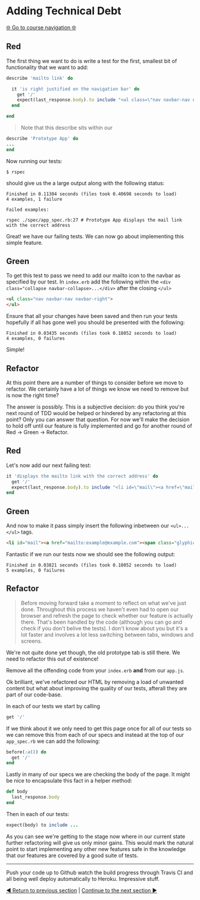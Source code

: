 Adding Technical Debt
=====================

[:globe_with_meridians: Go to course navigation :globe_with_meridians:](../navigation.md)

Red
---

The first thing we want to do is write a test for the first, smallest bit of functionality that we want to add:

```ruby
describe 'mailto link' do

  it 'is right justified on the navigation bar' do
    get '/'
    expect(last_response.body).to include "<ul class=\"nav navbar-nav navbar-right\">"
  end

end
```

> Note that this describe sits within our 

```ruby
describe 'Prototype App' do
...
end
```

Now running our tests:

```
$ rspec
```

should give us the a large output along with the following status:

```
Finished in 0.11304 seconds (files took 0.40698 seconds to load)
4 examples, 1 failure

Failed examples:

rspec ./spec/app_spec.rb:27 # Prototype App displays the mail link with the correct address
```

Great! we have our failing tests. We can now go about implementing this simple feature.

Green
-----

To get this test to pass we need to add our mailto icon to the navbar as specified by our test. In `index.erb` add the following within the `<div class="collapse navbar-collapse>...</div>` after the closing `</ul>`

```html
<ul class="nav navbar-nav navbar-right">
</ul>
```

Ensure that all your changes have been saved and then run your tests hopefully if all has gone well you should be presented with the following:

```
Finished in 0.03435 seconds (files took 0.18052 seconds to load)
4 examples, 0 failures
```

Simple!

Refactor
--------

At this point there are a number of things to consider before we move to refactor. We certainly have a lot of things we know we need to remove but is now the right time? 

The answer is possibly. This is a subjective decision: do you think you're next round of TDD would be helped or hindered by any refactoring at this point? Only you can answer that question. For now we'll make the decision to hold off until our feature is fully implemented and go for another round of Red -> Green -> Refactor.

Red
---

Let's now add our next failing test:

```ruby
it 'displays the mailto link with the correct address' do
  get '/'
  expect(last_response.body).to include "<li id=\"mail\"><a href=\"mailto:example@example.com\"><span class=\"glyphicon glyphicon-envelope\"></span></a></li>"
end
```

Green
-----

And now to make it pass simply insert the following inbetween our `<ul>...</ul>` tags.

```html
<li id="mail"><a href="mailto:example@example.com"><span class="glyphicon glyphicon-envelope"></span></a></li>
```

Fantastic if we run our tests now we should see the following output:

```
Finished in 0.03821 seconds (files took 0.18052 seconds to load)
5 examples, 0 failures
```

Refactor
--------

> Before moving forward take a moment to reflect on what we've just done. Throughout this process we haven't even had to open our browser and refresh the page to check whether our feature is actually there. That's been handled by the code (although you can go and check if you don't belive the tests). I don't know about you but it's a lot faster and involves a lot less switching between tabs, windows and screens.

We're not quite done yet though, the old prototype tab is still there. We need to refactor this out of existence!

Remove all the offending code from your `index.erb` **and** from our `app.js`.

Ok brilliant, we've refactored our HTML by removing a load of unwanted content but what about improving the quality of our tests, afterall they are part of our code-base.

In each of our tests we start by calling

```ruby
get '/'
```

If we think about it we only need to get this page once for all of our tests so we can remove this from each of our specs and instead at the top of our `app_spec.rb` we can add the following:

```ruby
before(:all) do
  get '/'
end
```

Lastly in many of our specs we are checking the body of the page. It might be nice to encapsulate this fact in a helper method:

```ruby
def body
  last_response.body
end
```

Then in each of our tests:

```ruby
expect(body) to include ...
```

As you can see we're getting to the stage now where in our current state further refactoring will give us only minor gains. This would mark the natural point to start implementing any other new features safe in the knowledge that our features are covered by a good suite of tests.

----------------

Push your code up to Github watch the build progress through Travis CI and all being well deploy automatically to Heroku. Impressive stuff.

[:arrow_backward: Return to previous section](../courseSections/section16.md) | [Continue to the next section :arrow_forward:](../courseSections/section17.md)
